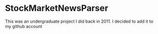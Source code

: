 # StockMarketNewsParser
This was an undergraduate project I did back in 2011. I decided to add it to my github account
